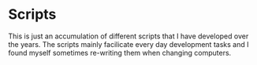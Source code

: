 # Scripts

This is just an accumulation of different scripts that I have developed over the years. The scripts mainly facilicate every day development tasks and I found myself sometimes re-writing them when changing computers. 